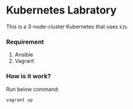 # Kubernetes Labratory

This is a 3-node-cluster Kubernetes that uses `k3s`

### Requirement

1. Ansible
2. Vagrant

### How is it work?
Run below command:
```bash
vagrant up
```